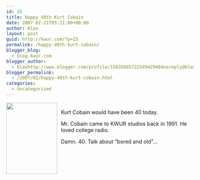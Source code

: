 ```yaml
---
id: 25
title: Happy 40th Kurt Cobain
date: 2007-02-21T05:21:00+00:00
author: Klax
layout: post
guid: http://kwur.com/?p=25
permalink: /happy-40th-kurt-cobain/
blogger_blog:
  - blog.kwur.com
blogger_author:
  - Klaxhttp://www.blogger.com/profile/15835685722549429484noreply@blogger.com
blogger_permalink:
  - /2007/02/happy-40th-kurt-cobain.html
categories:
  - Uncategorized
---
```

<div class="pf-content">
  <p>
    <a onblur="try {parent.deselectBloggerImageGracefully();} catch(e) {}" href="http://upload.wikimedia.org/wikipedia/en/e/e3/Young_cobain.jpg"><img style="margin: 0pt 10px 10px 0pt; float: left; cursor: pointer; width: 137px; height: 192px;" src="http://upload.wikimedia.org/wikipedia/en/e/e3/Young_cobain.jpg" alt="" border="0" /></a><br />Kurt Cobain would have been 40 today.
  </p>
  
  <p>
    Mr. Cobain came to KWUR studios back in 1991. He loved college radio.
  </p>
  
  <p>
    Damn. 40. Talk about &#8220;bored and old&#8221;&#8230;
  </p>
</div>
